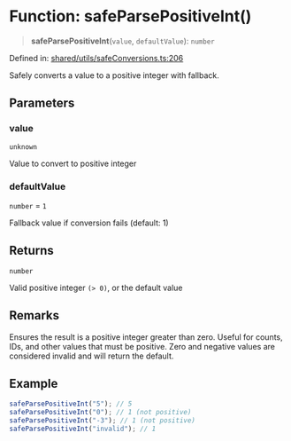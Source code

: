 # Function: safeParsePositiveInt()

> **safeParsePositiveInt**(`value`, `defaultValue`): `number`

Defined in: [shared/utils/safeConversions.ts:206](https://github.com/Nick2bad4u/Uptime-Watcher/blob/main/shared/utils/safeConversions.ts#L206)

Safely converts a value to a positive integer with fallback.

## Parameters

### value

`unknown`

Value to convert to positive integer

### defaultValue

`number` = `1`

Fallback value if conversion fails (default: 1)

## Returns

`number`

Valid positive integer `(> 0)`, or the default value

## Remarks

Ensures the result is a positive integer greater than zero. Useful for
counts, IDs, and other values that must be positive. Zero and negative values
are considered invalid and will return the default.

## Example

```typescript
safeParsePositiveInt("5"); // 5
safeParsePositiveInt("0"); // 1 (not positive)
safeParsePositiveInt("-3"); // 1 (not positive)
safeParsePositiveInt("invalid"); // 1
```
